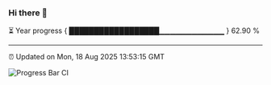 ### Hi there 👋

⏳ Year progress { ██████████████████▁▁▁▁▁▁▁▁▁▁▁▁ } 62.90 %

---

⏰ Updated on Mon, 18 Aug 2025 13:53:15 GMT

![Progress Bar CI](https://github.com/IshwaranRudhara/GIT-ACTION/workflows/Progress%20Bar%20CI/badge.svg)
